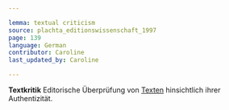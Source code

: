 ```yaml
---

lemma: textual criticism
source: plachta_editionswissenschaft_1997
page: 139
language: German
contributor: Caroline
last_updated_by: Caroline

---
```


**Textkritik** Editorische Überprüfung von [Texten](text.html) hinsichtlich ihrer Authentizität.

